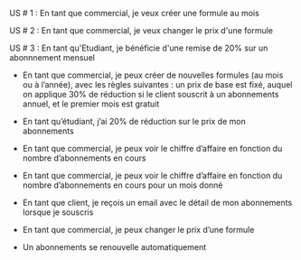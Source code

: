 US # 1 : En tant que commercial, je veux créer une formule au mois

US # 2 : En tant que commercial, je veux changer le prix d'une formule

US # 3 : En tant qu'Etudiant, je bénéficie d'une remise de 20% sur un abonnnement mensuel

- En tant que commercial, je peux créer de nouvelles formules (au mois ou à l’année), avec les règles suivantes : un prix de base est fixé, auquel on applique 30% de réduction si le client souscrit à un abonnements annuel, et le premier mois est gratuit
 
- En tant qu’étudiant, j’ai 20% de réduction sur le prix de mon abonnements
  
- En tant que commercial, je peux voir le chiffre d’affaire en fonction du nombre d’abonnements en cours
   
- En tant que commercial, je peux voir le chiffre d’affaire en fonction du nombre d’abonnements en cours pour un mois donné
    
- En tant que client, je reçois un email avec le détail de mon abonnements lorsque je souscris
     
- En tant que commercial, je peux changer le prix d’une formule
      

- Un abonnements se renouvelle automatiquement